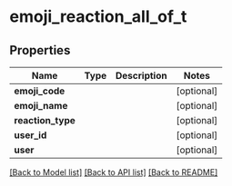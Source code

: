 # emoji_reaction_all_of_t

## Properties
Name | Type | Description | Notes
------------ | ------------- | ------------- | -------------
**emoji_code** |  |  | [optional] 
**emoji_name** |  |  | [optional] 
**reaction_type** |  |  | [optional] 
**user_id** |  |  | [optional] 
**user** |  |  | [optional] 

[[Back to Model list]](../README.md#documentation-for-models) [[Back to API list]](../README.md#documentation-for-api-endpoints) [[Back to README]](../README.md)


